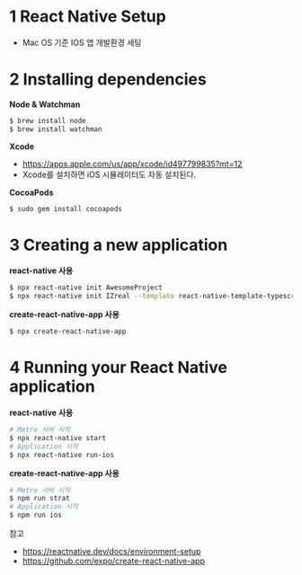 # 1 React Native Setup

* Mac OS 기준 IOS 앱 개발환경 세팅



# 2 Installing dependencies

**Node & Watchman**

```bash
$ brew install node
$ brew install watchman
```

**Xcode** 

* https://apps.apple.com/us/app/xcode/id497799835?mt=12
* Xcode를 설치하면 iOS 시뮬레이터도 자동 설치된다.

**CocoaPods**

```bash
$ sudo gem install cocoapods
```



# 3 Creating a new application

**react-native 사용**

```bash
$ npx react-native init AwesomeProject
$ npx react-native init IZreal --template react-native-template-typescript
```

**create-react-native-app 사용**

```bash
$ npx create-react-native-app
```



# 4 Running your React Native application

**react-native 사용**

```bash
# Metro 서버 시작
$ npx react-native start
# Application 시작
$ npx react-native run-ios
```

**create-react-native-app 사용**

```bash
# Metro 서버 시작
$ npm run strat
# Application 시작
$ npm run ios
```



참고

* https://reactnative.dev/docs/environment-setup
* https://github.com/expo/create-react-native-app